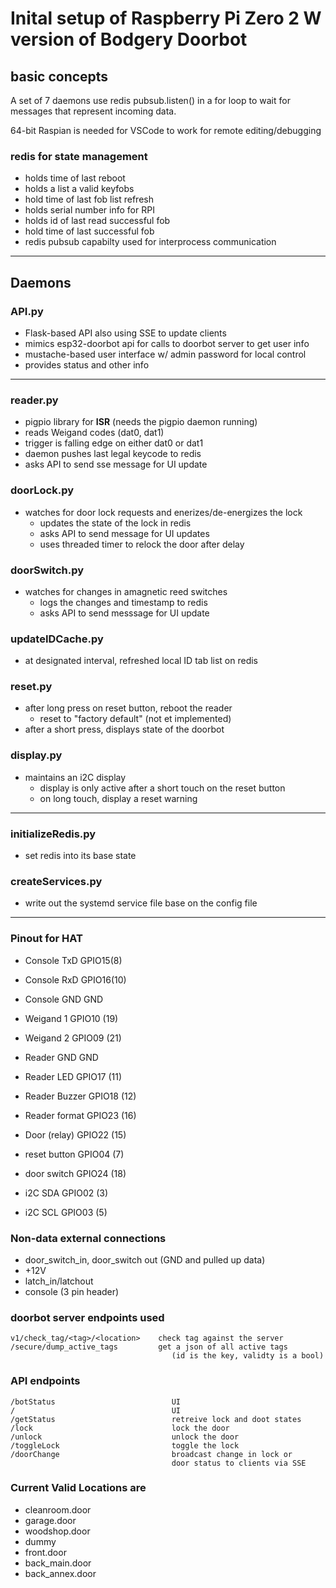 # Inital setup of Raspberry Pi Zero 2 W version of Bodgery Doorbot

## basic concepts

A set of 7 daemons use redis pubsub.listen() in a 
for loop to wait for messages that represent incoming data.  

64-bit Raspian is needed for VSCode to work for remote editing/debugging

### redis for state management
- holds time of last reboot
- holds a list a valid keyfobs
- hold time of last fob list refresh
- holds serial number info for RPI
- holds id of last read successful fob
- hold time of last successful fob 
- redis pubsub capabilty used for interprocess communication   

---

## Daemons

### API.py

- Flask-based API also using SSE to update clients
- mimics esp32-doorbot api for calls to doorbot server to get user info
- mustache-based user interface w/ admin password
    for local control
- provides status and other info
---

### reader.py

- pigpio library for **ISR** (needs the pigpio daemon running)
- reads Weigand codes (dat0, dat1)
- trigger is falling edge on either dat0 or dat1
- daemon pushes last legal keycode to redis
- asks API to send sse message for UI update
    

### doorLock.py

- watches for door lock requests and enerizes/de-energizes the lock
    - updates the state of the lock in redis
    - asks API to send message for UI updates
    - uses threaded timer to relock the door after delay

### doorSwitch.py

- watches for changes in amagnetic reed switches
    - logs the changes and timestamp to redis
    - asks API to send messsage for UI update

### updateIDCache.py

- at designated interval, refreshed local ID tab list on redis

### reset.py

- after long press on reset button, reboot the reader
  - reset to "factory default" (not et implemented)
- after a short press, displays state of the doorbot 

### display.py

- maintains an i2C display
    - display is only active after a short touch on the reset button
    - on long touch, display a reset warning   

---


### initializeRedis.py

- set redis into its base state

### createServices.py

- write out the systemd service file base on the config file


---

### Pinout for HAT  

- Console TxD     GPIO15(8)
- Console RxD     GPIO16(10)
- Console GND     GND

- Weigand 1       GPIO10 (19)
- Weigand 2       GPIO09 (21)
- Reader GND      GND
- Reader LED      GPIO17 (11)
- Reader Buzzer   GPIO18 (12)
- Reader format   GPIO23 (16)
- Door (relay)    GPIO22 (15)
- reset button    GPIO04 (7)
- door switch     GPIO24 (18)
- i2C SDA         GPIO02 (3)
- i2C SCL         GPIO03 (5)



### Non-data external connections
- door_switch_in, door_switch out (GND and pulled up data)
- +12V
- latch_in/latchout
- console (3 pin header)

### doorbot server endpoints used

    v1/check_tag/<tag>/<location>    check tag against the server 
    /secure/dump_active_tags         get a json of all active tags 
                                        (id is the key, validty is a bool)

### API endpoints

    /botStatus                          UI 
    /                                   UI
    /getStatus                          retreive lock and doot states
    /lock                               lock the door
    /unlock                             unlock the door
    /toggleLock                         toggle the lock
    /doorChange                         broadcast change in lock or 
                                        door status to clients via SSE

### Current Valid Locations are

  - cleanroom.door
  - garage.door
  - woodshop.door
  - dummy
  - front.door
  - back_main.door
  - back_annex.door

